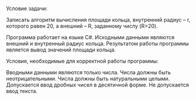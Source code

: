 Условие задачи:

Записать алгоритм вычисления площади кольца, внутренний радиус – r, которого равен 20, а внешний – R, заданному числу (R>20).

Программа работает на языке C#. Исходными данными являются внешний и внутренный радиус кольца. Результатом работы программы является вывод значений площади кольца.

Условия, необходимые для корректной работы программы:

Вводными данными являются только числа.
Числа должны быть неотрицательными.
Числа должны быть натуральными целыми.
Допускается ввод дробных чисел в десятичной форме.
Не допускается ввод текста.
